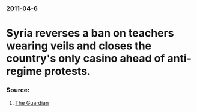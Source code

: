 ### [2011-04-6](/news/2011/04/6/index.md)

# Syria reverses a ban on teachers wearing veils and closes the country's only casino ahead of anti-regime protests. 




### Source:

1. [The Guardian](http://www.guardian.co.uk/world/2011/apr/06/syria-relax-veil-ban-teacher)
